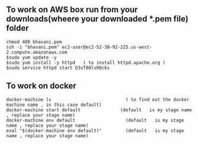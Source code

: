 ##  To work on AWS box run from your downloads(wheere your downloaded *.pem file) folder 
```
chmod 400 bhavani.pem
ssh -i "bhavani.pem" ec2-user@ec2-52-38-92-225.us-west-2.compute.amazonaws.com
$sudo yum update -y
$sudo yum install -y httpd   ( to install httpd.apache.org )
$sudo service httpd start D3vT00lsR0cks
```

## To work on docker 
```
docker-machine ls                            ( to find out the docker machine name , in this case default)
docker-machine start default               (default   is my stage name , replace your stage name)
docker-machine env default                   (default   is my stage name , replace your stage name)
eval "$(docker-machine env default)"         (default   is my stage name , replace your stage name)
```
